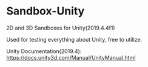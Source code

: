 # Sandbox-Unity
2D and 3D Sandboxes for Unity(2019.4.4f1)

Used for testing everything about Unity, free to utilize.

Unity Documentation(2019.4): https://docs.unity3d.com/Manual/UnityManual.html
